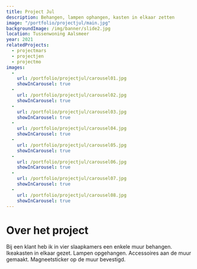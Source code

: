 ```yaml
---
title: Project Jul
description: Behangen, lampen ophangen, kasten in elkaar zetten
image: "/portfolio/projectjul/main.jpg"
backgroundImage: /img/banner/slide2.jpg 
location: Tussenwoning Aalsmeer
year: 2021
relatedProjects:
  - projectmars
  - projectjen
  - projectmo
images:
  -
    url: /portfolio/projectjul/carousel01.jpg
    showInCarousel: true
  -
    url: /portfolio/projectjul/carousel02.jpg
    showInCarousel: true
  -
    url: /portfolio/projectjul/carousel03.jpg
    showInCarousel: true
  -
    url: /portfolio/projectjul/carousel04.jpg
    showInCarousel: true
  -
    url: /portfolio/projectjul/carousel05.jpg
    showInCarousel: true
  -
    url: /portfolio/projectjul/carousel06.jpg
    showInCarousel: true
  -
    url: /portfolio/projectjul/carousel07.jpg
    showInCarousel: true
  -
    url: /portfolio/projectjul/carousel08.jpg
    showInCarousel: true
---
```



# Over het project

Bij een klant heb ik in vier slaapkamers een enkele muur behangen. Ikeakasten in elkaar gezet. Lampen opgehangen. Accessoires aan de muur gemaakt. Magneetsticker op de muur bevestigd.



